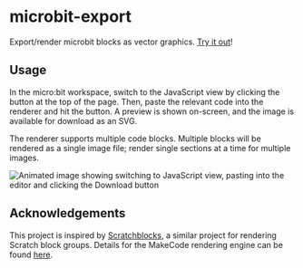 # microbit-export

Export/render microbit blocks as vector graphics. [Try it out](https://rileysommerville.github.io/microbit-export/)!

## Usage

In the micro:bit workspace, switch to the JavaScript view by clicking the button at the top of the page. Then, paste the relevant code into the renderer and hit the button. A preview is shown on-screen, and the image is available for download as an SVG.

The renderer supports multiple code blocks. Multiple blocks will be rendered as a single image file; render single sections at a time for multiple images.

![Animated image showing switching to JavaScript view, pasting into the editor and clicking the Download button](/images/animation.gif)

## Acknowledgements

This project is inspired by [Scratchblocks](https://github.com/scratchblocks/scratchblocks), a similar project for rendering Scratch block groups. Details for the MakeCode rendering engine can be found [here](https://makecode.microbit.org/blocks-embed).
